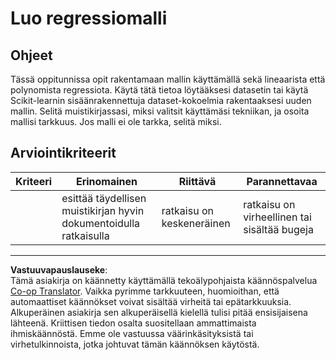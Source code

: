 <!--
CO_OP_TRANSLATOR_METADATA:
{
  "original_hash": "cc471fa89c293bc735dd3a9a0fb79b1b",
  "translation_date": "2025-09-04T23:26:28+00:00",
  "source_file": "2-Regression/3-Linear/assignment.md",
  "language_code": "fi"
}
-->
# Luo regressiomalli

## Ohjeet

Tässä oppitunnissa opit rakentamaan mallin käyttämällä sekä lineaarista että polynomista regressiota. Käytä tätä tietoa löytääksesi datasetin tai käytä Scikit-learnin sisäänrakennettuja dataset-kokoelmia rakentaaksesi uuden mallin. Selitä muistikirjassasi, miksi valitsit käyttämäsi tekniikan, ja osoita mallisi tarkkuus. Jos malli ei ole tarkka, selitä miksi.

## Arviointikriteerit

| Kriteeri | Erinomainen                                                 | Riittävä                   | Parannettavaa                  |
| -------- | ----------------------------------------------------------- | -------------------------- | ------------------------------ |
|          | esittää täydellisen muistikirjan hyvin dokumentoidulla ratkaisulla | ratkaisu on keskeneräinen  | ratkaisu on virheellinen tai sisältää bugeja |

---

**Vastuuvapauslauseke**:  
Tämä asiakirja on käännetty käyttämällä tekoälypohjaista käännöspalvelua [Co-op Translator](https://github.com/Azure/co-op-translator). Vaikka pyrimme tarkkuuteen, huomioithan, että automaattiset käännökset voivat sisältää virheitä tai epätarkkuuksia. Alkuperäinen asiakirja sen alkuperäisellä kielellä tulisi pitää ensisijaisena lähteenä. Kriittisen tiedon osalta suositellaan ammattimaista ihmiskäännöstä. Emme ole vastuussa väärinkäsityksistä tai virhetulkinnoista, jotka johtuvat tämän käännöksen käytöstä.